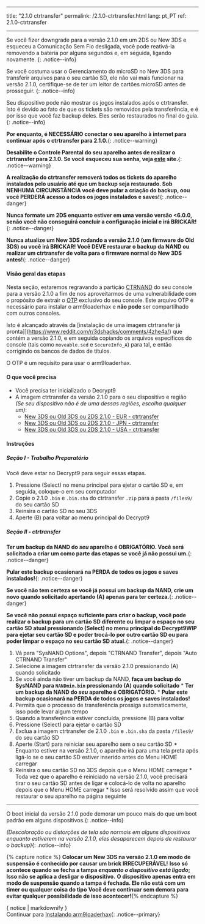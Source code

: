 * * *

title: "2.1.0 ctrtransfer" permalink: /2.1.0-ctrtransfer.html lang: pt_PT ref: 2.1.0-ctrtransfer

* * *

Se você fizer downgrade para a versão 2.1.0 em um 2DS ou New 3DS e esqueceu a Comunicação Sem Fio desligada, você pode reativá-la removendo a bateria por alguns segundos e, em seguida, ligando novamente. {: .notice--info}

Se você costuma usar o Gerenciamento do microSD no New 3DS para transferir arquivos para o seu cartão SD, ele não vai mais funcionar na versão 2.1.0, certifique-se de ter um leitor de cartões microSD antes de prosseguir. {: .notice--info}

Seu dispositivo pode não mostrar os jogos instalados após o ctrtransfer. Isto é devido ao fato de que os tickets são removidos pela transferência, e é por isso que você faz backup deles. Eles serão restaurados no final do guia. {: .notice--info}

**Por enquanto, é NECESSÁRIO conectar o seu aparelho à internet para continuar após o ctrtransfer para 2.1.0.**{: .notice--warning}

**Desabilite o Controle Parental do seu aparelho antes de realizar o ctrtransfer para 2.1.0. Se você esqueceu sua senha, veja [este](https://mkey.salthax.org/) site.**{: .notice--warning}

**A realização do ctrtransfer removerá todos os tickets do aparelho instalados pelo usuário até que um backup seja restaurado. Sob NENHUMA CIRCUNSTÂNCIA você deve pular a criação do backup, oou você PERDERÁ acesso a todos os jogos instalados e saves!**{: .notice--danger}

**Nunca formate um 2DS enquanto estiver em uma versão versão <6.0.0, senão você não conseguirá concluir a configuração inicial e irá BRICKAR!** {: .notice--danger}

**Nunca atualize um New 3DS rodando a versão 2.1.0 (um firmware do Old 3DS) ou você irá BRICKAR! Você DEVE restaurar o backup da NAND ou realizar um ctrtransfer de volta para o firmware normal do New 3DS antes!**{: .notice--danger}

#### Visão geral das etapas

Nesta seção, estaremos regravando a partição [CTRNAND](https://www.3dbrew.org/wiki/Flash_Filesystem#CTR_partition) do seu console para a versão 2.1.0 a fim de nos aproveitarmos de uma vulnerabilidade com o propósito de extrair o [OTP](otp-info) exclusivo do seu console. Este arquivo OTP é necessário para instalar o arm9loaderhax e **não pode** ser compartilhado com outros consoles.

Isto é alcançado através da [instalação de uma imagem ctrtransfer já pronta]](https://www.reddit.com/r/3dshacks/comments/4zhe4a/) que contém a versão 2.1.0, e em seguida copiando os arquivos específicos do console (tais como `moveable.sed` e `SecureInfo_A`) para tal, e então corrigindo os bancos de dados de títulos.

O OTP é um requisito para usar o arm9loaderhax.

#### O que você precisa

* Você precisa ter inicializado o Decrypt9
* A imagem ctrtransfer da versão 2.1.0 para o seu dispositivo e região  
    *(Se seu dispositivo não é de uma dessas regiões, escolha qualquer um)*: 
    * [New 3DS ou Old 3DS ou 2DS 2.1.0 - EUR - ctrtransfer](magnet:?xt=urn:btih:89acc9c1b488b8b38251de0ddf07975d6bd354a1&dn=2.1.0-4E%5Fctrtransfer%5Fo3ds.zip&tr=udp%3A%2F%2Ftracker.coppersurfer.tk%3A6969%2Fannounce&tr=udp%3A%2F%2Ftracker.opentrackr.org%3A1337%2Fannounce&tr=http%3A%2F%2Ftracker.opentrackr.org%3A1337%2Fannounce&tr=udp%3A%2F%2Fzer0day.ch%3A1337%2Fannounce&tr=udp%3A%2F%2Ftracker.leechers-paradise.org%3A6969%2Fannounce&tr=http%3A%2F%2Fexplodie.org%3A6969%2Fannounce&tr=udp%3A%2F%2Fexplodie.org%3A6969%2Fannounce&tr=udp%3A%2F%2F9.rarbg.com%3A2710%2Fannounce&tr=udp%3A%2F%2Fp4p.arenabg.com%3A1337%2Fannounce&tr=http%3A%2F%2Fp4p.arenabg.com%3A1337%2Fannounce&tr=udp%3A%2F%2Ftracker.aletorrenty.pl%3A2710%2Fannounce&tr=http%3A%2F%2Ftracker.aletorrenty.pl%3A2710%2Fannounce&tr=http%3A%2F%2Ftracker1.wasabii.com.tw%3A6969%2Fannounce&tr=http%3A%2F%2Ftracker.baravik.org%3A6970%2Fannounce&tr=http%3A%2F%2Ftracker.tfile.me%2Fannounce&tr=udp%3A%2F%2Ftorrent.gresille.org%3A80%2Fannounce&tr=http%3A%2F%2Ftorrent.gresille.org%2Fannounce&tr=udp%3A%2F%2Ftracker.yoshi210.com%3A6969%2Fannounce&tr=udp%3A%2F%2Ftracker.tiny-vps.com%3A6969%2Fannounce&tr=udp%3A%2F%2Ftracker.filetracker.pl%3A8089%2Fannounce) 
    * [New 3DS ou Old 3DS ou 2DS 2.1.0 - JPN - ctrtransfer](magnet:?xt=urn:btih:3dbb9c9c85a33c6242f424dcbaebcacdd8a5912b&dn=2.1.0-4J%5Fctrtransfer%5Fo3ds.zip&tr=udp%3A%2F%2Ftracker.coppersurfer.tk%3A6969%2Fannounce&tr=udp%3A%2F%2Ftracker.opentrackr.org%3A1337%2Fannounce&tr=http%3A%2F%2Ftracker.opentrackr.org%3A1337%2Fannounce&tr=udp%3A%2F%2Fzer0day.ch%3A1337%2Fannounce&tr=udp%3A%2F%2Ftracker.leechers-paradise.org%3A6969%2Fannounce&tr=http%3A%2F%2Fexplodie.org%3A6969%2Fannounce&tr=udp%3A%2F%2Fexplodie.org%3A6969%2Fannounce&tr=udp%3A%2F%2F9.rarbg.com%3A2710%2Fannounce&tr=udp%3A%2F%2Fp4p.arenabg.com%3A1337%2Fannounce&tr=http%3A%2F%2Fp4p.arenabg.com%3A1337%2Fannounce&tr=udp%3A%2F%2Ftracker.aletorrenty.pl%3A2710%2Fannounce&tr=http%3A%2F%2Ftracker.aletorrenty.pl%3A2710%2Fannounce&tr=http%3A%2F%2Ftracker1.wasabii.com.tw%3A6969%2Fannounce&tr=http%3A%2F%2Ftracker.baravik.org%3A6970%2Fannounce&tr=http%3A%2F%2Ftracker.tfile.me%2Fannounce&tr=udp%3A%2F%2Ftorrent.gresille.org%3A80%2Fannounce&tr=http%3A%2F%2Ftorrent.gresille.org%2Fannounce&tr=udp%3A%2F%2Ftracker.yoshi210.com%3A6969%2Fannounce&tr=udp%3A%2F%2Ftracker.tiny-vps.com%3A6969%2Fannounce&tr=udp%3A%2F%2Ftracker.filetracker.pl%3A8089%2Fannounce) 
    * [New 3DS ou Old 3DS ou 2DS 2.1.0 - USA - ctrtransfer](magnet:?xt=urn:btih:1609ce9ee7b0ed9b6dea0b3e7cca4fc52dad6ff4&dn=2.1.0-4U%5Fctrtransfer%5Fo3ds.zip&tr=udp%3A%2F%2Ftracker.coppersurfer.tk%3A6969%2Fannounce&tr=udp%3A%2F%2Ftracker.opentrackr.org%3A1337%2Fannounce&tr=http%3A%2F%2Ftracker.opentrackr.org%3A1337%2Fannounce&tr=udp%3A%2F%2Fzer0day.ch%3A1337%2Fannounce&tr=udp%3A%2F%2Ftracker.leechers-paradise.org%3A6969%2Fannounce&tr=http%3A%2F%2Fexplodie.org%3A6969%2Fannounce&tr=udp%3A%2F%2Fexplodie.org%3A6969%2Fannounce&tr=udp%3A%2F%2F9.rarbg.com%3A2710%2Fannounce&tr=udp%3A%2F%2Fp4p.arenabg.com%3A1337%2Fannounce&tr=http%3A%2F%2Fp4p.arenabg.com%3A1337%2Fannounce&tr=udp%3A%2F%2Ftracker.aletorrenty.pl%3A2710%2Fannounce&tr=http%3A%2F%2Ftracker.aletorrenty.pl%3A2710%2Fannounce&tr=http%3A%2F%2Ftracker1.wasabii.com.tw%3A6969%2Fannounce&tr=http%3A%2F%2Ftracker.baravik.org%3A6970%2Fannounce&tr=http%3A%2F%2Ftracker.tfile.me%2Fannounce&tr=udp%3A%2F%2Ftorrent.gresille.org%3A80%2Fannounce&tr=http%3A%2F%2Ftorrent.gresille.org%2Fannounce&tr=udp%3A%2F%2Ftracker.yoshi210.com%3A6969%2Fannounce&tr=udp%3A%2F%2Ftracker.tiny-vps.com%3A6969%2Fannounce&tr=udp%3A%2F%2Ftracker.filetracker.pl%3A8089%2Fannounce)

#### Instruções

##### Seção I - Trabalho Preparatório

Você deve estar no Decrypt9 para seguir essas etapas.

  1. Pressione (Select) no menu principal para ejetar o cartão SD e, em seguida, coloque-o em seu computador
  2. Copie o 2.1.0 `.bin` e `.bin.sha` do ctrtransfer `.zip` para a pasta `/files9/` do seu cartão SD
  3. Reinsira o cartão SD no seu 3DS
  4. Aperte (B) para voltar ao menu principal do Decrypt9

##### Seção II - ctrtransfer

**Ter um backup da NAND do *seu* aparelho é OBRIGATÓRIO. Você será solicitado a criar um como parte das etapas se você já não possui um.**{: .notice--danger}

**Pular este backup ocasionará na PERDA de todos os jogos e saves instalados!**{: .notice--danger}

**Se você não tem certeza se você já possui um backup da NAND, crie um novo quando solicitado apertando (A) apenas para ter certeza.**{: .notice--danger}

**Se você não possui espaço suficiente para criar o backup, você pode realizar o backup para um cartão SD diferente ou limpar o espaço no seu cartão SD atual pressionando (Select) no menu principal do Decrypt9WIP para ejetar seu cartão SD e poder trocá-lo por outro cartão SD ou para poder limpar o espaço no seu cartão SD atual.**{: .notice--danger}

  1. Vá para "SysNAND Options", depois "CTRNAND Transfer", depois "Auto CTRNAND Transfer"
  2. Selecione a imagem ctrtransfer da versão 2.1.0 pressionando (A) quando solicitado
  3. Se você ainda não tiver um backup da NAND, **faça um backup do SysNAND para `NANDmin.bin` pressionando (A) quando solicitado** 
    * **Ter um backup da NAND do *seu* aparelho é OBRIGATÓRIO.**
    * **Pular este backup ocasionará na PERDA de todos os jogos e saves instalados!**
  4. Permita que o processo de transferência prossiga automaticamente, isso pode levar algum tempo
  5. Quando a transferência estiver concluída, pressione (B) para voltar
  6. Pressione (Select) para ejetar o cartão SD
  7. Exclua a imagem ctrtransfer de 2.1.0 `.bin` e `.bin.sha` da pasta `/files9/` do seu cartão SD
  8. Aperte (Start) para reiniciar seu aparelho sem o seu cartão SD 
    * Enquanto estiver na versão 2.1.0, o aparelho irá para uma tela preta após ligá-lo se o seu cartão SD estiver inserido antes do Menu HOME carregar
  9. Reinsira o seu cartão SD no 3DS depois que o Menu HOME carregar 
    * Toda vez que o aparelho é reiniciado na versão 2.1.0, você precisará tirar o seu cartão SD antes de ligar e colocá-lo de volta no aparelho depois que o Menu HOME carregar
    * Isso será resolvido assim que você restaurar o seu aparelho na página seguinte

* * *

O boot inicial da versão 2.1.0 pode demorar um pouco mais do que um boot padrão em alguns dispositivos.{: .notice--info}

*(Descoloração ou distorções de tela são normais em alguns dispositivos enquanto estiverem na versão 2.1.0, eles desaparecem depois de restaurar o backup)*{: .notice--info}

{% capture notice %} **Colocar um New 3DS na versão 2.1.0 em modo de suspensão é conhecido por causar um brick IRRECUPERÁVEL!** **Isso só acontece quando se fecha a tampa *enquanto o dispositivo está ligado*; Isso não se aplica a desligar o dispositivo.** **O dispositivo apenas entra em modo de suspensão quando a tampa é fechada. Ele não está com um timer ou qualquer coisa do tipo** **Você deve continuar sem demora para evitar qualquer possibilidade de isso acontecer!**{% endcapture %}<div class="notice--danger">{ notice | markdownify }</div>Continuar para [Instalando arm9loaderhax](installing-arm9loaderhax){: .notice--primary}
